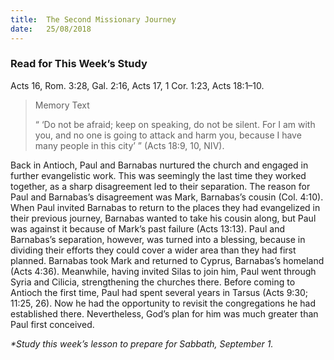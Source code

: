 ```yaml
---
title:  The Second Missionary Journey
date:   25/08/2018
---
```


### Read for This Week’s Study
Acts 16, Rom. 3:28, Gal. 2:16, Acts 17, 1 Cor. 1:23, Acts 18:1–10.

> <p>Memory Text</p>
> “ ‘Do not be afraid; keep on speaking, do not be silent. For I am with you, and no one is going to attack and harm you, because I have many people in this city’ ” (Acts 18:9, 10, NIV).

Back in Antioch, Paul and Barnabas nurtured the church and engaged in further evangelistic work. This was seemingly the last time they worked together, as a sharp disagreement led to their separation. The reason for Paul and Barnabas’s disagreement was Mark, Barnabas’s cousin (Col. 4:10). When Paul invited Barnabas to return to the places they had evangelized in their previous journey, Barnabas wanted to take his cousin along, but Paul was against it because of Mark’s past failure (Acts 13:13). 	Paul and Barnabas’s separation, however, was turned into a blessing, because in dividing their efforts they could cover a wider area than they had first planned. Barnabas took Mark and returned to Cyprus, Barnabas’s homeland (Acts 4:36). Meanwhile, having invited Silas to join him, Paul went through Syria and Cilicia, strengthening the churches there. Before coming to Antioch the first time, Paul had spent several years in Tarsus (Acts 9:30; 11:25, 26). Now he had the opportunity to revisit the congregations he had established there. Nevertheless, God’s plan for him was much greater than Paul first conceived.

_*Study this week’s lesson to prepare for Sabbath, September 1._
